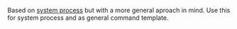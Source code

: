 Based on [system process](https://github.com/jakobwesthoff/systemProcess) but with a more general aproach in mind.
Use this for system process and as general command template.
